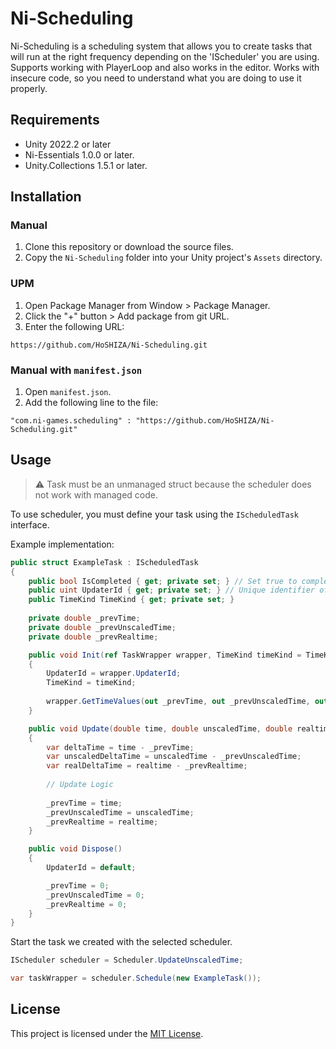 # Ni-Scheduling

Ni-Scheduling is a scheduling system that allows you to create tasks that will run at the right frequency depending on the 'IScheduler' you are using. Supports working with PlayerLoop and also works in the editor. Works with insecure code, so you need to understand what you are doing to use it properly.

## Requirements

* Unity 2022.2 or later
* Ni-Essentials 1.0.0 or later.
* Unity.Collections 1.5.1 or later.

## Installation

### Manual

1. Clone this repository or download the source files.
2. Copy the `Ni-Scheduling` folder into your Unity project's `Assets` directory.

### UPM

1. Open Package Manager from Window > Package Manager.
2. Click the "+" button > Add package from git URL.
3. Enter the following URL:

```
https://github.com/HoSHIZA/Ni-Scheduling.git
```

### Manual with `manifest.json`

1. Open `manifest.json`.
2. Add the following line to the file:

```
"com.ni-games.scheduling" : "https://github.com/HoSHIZA/Ni-Scheduling.git"
```

## Usage

> ⚠️ Task must be an unmanaged struct because the scheduler does not work with managed code.

To use scheduler, you must define your task using the `IScheduledTask` interface.

Example implementation:

```csharp
public struct ExampleTask : IScheduledTask
{
    public bool IsCompleted { get; private set; } // Set true to complete the task and remove from the scheduler.
    public uint UpdaterId { get; private set; } // Unique identifier of the updater.
    public TimeKind TimeKind { get; private set; }
    
    private double _prevTime;
    private double _prevUnscaledTime;
    private double _prevRealtime;

    public void Init(ref TaskWrapper wrapper, TimeKind timeKind = TimeKind.Time)
    {
        UpdaterId = wrapper.UpdaterId;
        TimeKind = timeKind;
        
        wrapper.GetTimeValues(out _prevTime, out _prevUnscaledTime, out _prevRealtime);
    }

    public void Update(double time, double unscaledTime, double realtime)
    {
        var deltaTime = time - _prevTime;
        var unscaledDeltaTime = unscaledTime - _prevUnscaledTime;
        var realDeltaTime = realtime - _prevRealtime;
        
        // Update Logic
        
        _prevTime = time;
        _prevUnscaledTime = unscaledTime;
        _prevRealtime = realtime;
    }

    public void Dispose()
    {
        UpdaterId = default;

        _prevTime = 0;
        _prevUnscaledTime = 0;
        _prevRealtime = 0;
    }
}
```

Start the task we created with the selected scheduler.

```csharp
IScheduler scheduler = Scheduler.UpdateUnscaledTime;

var taskWrapper = scheduler.Schedule(new ExampleTask());
```

## License

This project is licensed under the [MIT License](LICENSE).